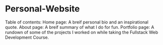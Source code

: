 # Personal-Website
Table of contents:
Home page: A breif personal bio and an inspirational quote.
About page: A breif summary of what I do for fun.
Portfolio page: A rundown of some of the projects I worked on while taking the Fullstack Web Development Course.
